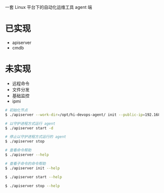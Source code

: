 一套 Linux 平台下的自动化运维工具 agent 端

# 已实现
- apiserver
- cmdb

# 未实现
- 远程命令
- 文件分发
- 基础监控
- ipmi

```bash
# 初始化节点
$ ./apiserver --work-dir=/opt/hi-devops-agent/ init --public-ip=192.168.3.10 --server=http://192.168.3.100:8888

# 以守护进程方式运行 agent
$ ./apiserver start -d

# 停止以守护进程方式运行的 agent
$ ./apiserver stop

# 查看命令帮助
$ ./apiserver --help

# 查看子命令的命令帮助
$ ./apiserver init --help

$ ./apiserver start --help

$ ./apiserver stop --help 
```

